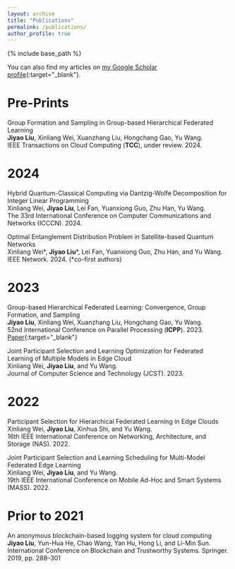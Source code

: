 ```yaml
---
layout: archive
title: "Publications"
permalink: /publications/
author_profile: true
---
```


<!-- {% if site.author.googlescholar %}
  <div class="wordwrap">You can also find my articles on <a href="{{site.author.googlescholar}}">my Google Scholar profile</a>.</div>  
{% endif %}   -->


{% include base_path %}  

<!-- {% for post in site.publications reversed %}
  {% include archive-single.html %}
{% endfor %} -->


You can also find my articles on [my Google Scholar profile](https://scholar.google.com/citations?user=fKvC6OMAAAAJ){:target="_blank"}.  



# Pre-Prints  

Group Formation and Sampling in Group-based Hierarchical Federated Learning  
**Jiyao Liu**, Xinliang Wei, Xuanzhang Liu, Hongchang Gao, Yu Wang.  
IEEE Transactions on Cloud Computing (**TCC**), under review. 2024.  


# 2024  

Hybrid Quantum-Classical Computing via Dantzig-Wolfe Decomposition for Integer Linear Programming  
Xinliang Wei, **Jiyao Liu**, Lei Fan, Yuanxiong Guo, Zhu Han, Yu Wang.  
The 33rd International Conference on Computer Communications and Networks (ICCCN). 2024.  

Optimal Entanglement Distribution Problem in Satellite-based Quantum Networks   
Xinliang Wei\*, **Jiyao Liu**\*, Lei Fan, Yuanxiong Guo, Zhu Han, and Yu Wang.  
IEEE Network. 2024. (*co-first authors)  


# 2023

Group-based Hierarchical Federated Learning: Convergence, Group Formation, and Sampling  
**Jiyao Liu**, Xinliang Wei, Xuanzhang Liu, Hongchang Gao, Yu Wang.  
52nd International Conference on Parallel Processing (**ICPP**). 2023.  
[Paper](/files/papers/2023/gfl-icpp-23.pdf){:target="_blank"}  

Joint Participant Selection and Learning Optimization for Federated Learning of Multiple Models in Edge Cloud  
Xinliang Wei, **Jiyao Liu**, and Yu Wang.  
Journal of Computer Science and Technology (JCST). 2023.  


# 2022

Participant Selection for Hierarchical Federated Learning in Edge Clouds  
Xinliang Wei, **Jiyao Liu**, Xinhua Shi, and Yu Wang.  
16th IEEE International Conference on Networking, Architecture, and Storage (NAS). 2022.  

Joint Participant Selection and Learning Scheduling for Multi-Model Federated Edge Learning  
Xinliang Wei, **Jiyao Liu**, and Yu Wang.  
19th IEEE International Conference on Mobile Ad-Hoc and Smart Systems (MASS). 2022.  


# Prior to 2021

An anonymous blockchain-based logging system for cloud computing  
**Jiyao Liu**, Yun-Hua He, Chao Wang, Yan Hu, Hong Li, and Li-Min Sun.  
International Conference on Blockchain and Trustworthy Systems. Springer. 2019, pp. 288–301  

